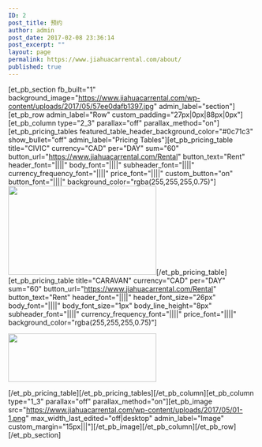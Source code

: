 ```yaml
---
ID: 2
post_title: 预约
author: admin
post_date: 2017-02-08 23:36:14
post_excerpt: ""
layout: page
permalink: https://www.jiahuacarrental.com/about/
published: true
---
```

[et_pb_section fb_built="1" background_image="https://www.jiahuacarrental.com/wp-content/uploads/2017/05/57ee0dafb1397.jpg" admin_label="section"][et_pb_row admin_label="Row" custom_padding="27px|0px|88px|0px"][et_pb_column type="2_3" parallax="off" parallax_method="on"][et_pb_pricing_tables featured_table_header_background_color="#0c71c3" show_bullet="off" admin_label="Pricing Tables"][et_pb_pricing_table title="CIVIC" currency="CAD" per="DAY" sum="60" button_url="https://www.jiahuacarrental.com/Rental" button_text="Rent" header_font="||||" body_font="||||" subheader_font="||||" currency_frequency_font="||||" price_font="||||" custom_button="on" button_font="||||" background_color="rgba(255,255,255,0.75)"]<img class="size-medium wp-image-78 aligncenter" src="https://www.jiahuacarrental.com/wp-content/uploads/2017/05/02-300x98.png" alt="" width="300" height="180" />[/et_pb_pricing_table][et_pb_pricing_table title="CARAVAN" currency="CAD" per="DAY" sum="60" button_url="https://www.jiahuacarrental.com/Rental" button_text="Rent" header_font="||||" header_font_size="26px" body_font="||||" body_font_size="1px" body_line_height="8px" subheader_font="||||" currency_frequency_font="||||" price_font="||||" background_color="rgba(255,255,255,0.75)"]<p><a href="https://www.jiahuacarrental.com/wp-content/uploads/2017/05/03.png"><img src="https://www.jiahuacarrental.com/wp-content/uploads/2017/05/03-300x98.png" width="300" height="98" alt="" class="wp-image-79 alignnone size-medium" /></a></p>[/et_pb_pricing_table][/et_pb_pricing_tables][/et_pb_column][et_pb_column type="1_3" parallax="off" parallax_method="on"][et_pb_image src="https://www.jiahuacarrental.com/wp-content/uploads/2017/05/01-1.png" max_width_last_edited="off|desktop" admin_label="Image" custom_margin="15px|||"][/et_pb_image][/et_pb_column][/et_pb_row][/et_pb_section]